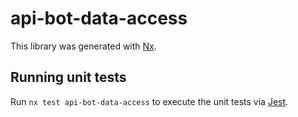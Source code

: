 # api-bot-data-access

This library was generated with [Nx](https://nx.dev).

## Running unit tests

Run `nx test api-bot-data-access` to execute the unit tests via [Jest](https://jestjs.io).
